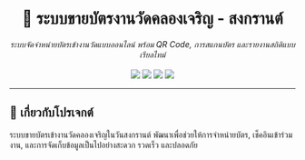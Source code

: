 <h1 align="center">🎫 ระบบขายบัตรงานวัดคลองเจริญ - สงกรานต์</h1>
<p align="center">
  <i>ระบบจัดจำหน่ายบัตรเข้างานวัดแบบออนไลน์ พร้อม QR Code, การสแกนบัตร และรายงานสถิติแบบเรียลไทม์</i><br><br>
  <img src="https://img.shields.io/badge/PHP-%23777BB4.svg?style=flat&logo=php&logoColor=white"/>
  <img src="https://img.shields.io/badge/MySQL-%2300f.svg?style=flat&logo=mysql&logoColor=white"/>
  <img src="https://img.shields.io/badge/HTML5-%23E34F26.svg?style=flat&logo=html5&logoColor=white"/>
  <img src="https://img.shields.io/badge/Bootstrap-%237952B3.svg?style=flat&logo=bootstrap&logoColor=white"/>
</p>

---

## 🧨 เกี่ยวกับโปรเจกต์
ระบบขายบัตรเข้างานวัดคลองเจริญในวันสงกรานต์ พัฒนาเพื่อช่วยให้การจำหน่ายบัตร, เช็คอินเข้าร่วมงาน, และการจัดเก็บข้อมูลเป็นไปอย่างสะดวก รวดเร็ว และปลอดภัย
